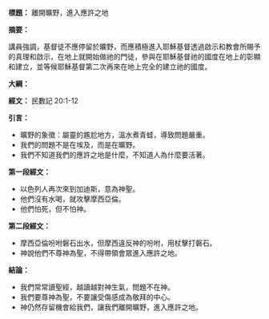 **標題：** 離開曠野，進入應許之地

**摘要：**

講員強調，基督徒不應停留於曠野，而應積極進入耶穌基督透過啟示和教會所賜予的真理和啟示，在地上就開始做祂的門徒，參與在耶穌基督祂的國度在地上的彰顯和建立，並等候耶穌基督第二次再來在地上完全的建立祂的國度。

**大綱：**

**經文：** 民數記 20:1-12

**引言：**

* 曠野的象徵：屬靈的尷尬地方，溫水煮青蛙，導致問題嚴重。
* 我們的問題不是在埃及，而是在曠野。
* 我們不知道我們的應許之地是什麼，不知道人為什麼要活著。

**第一段經文：**

* 以色列人再次來到加迪斯，意為神聖。
* 他們沒有水喝，就攻擊摩西亞倫。
* 他們怕死，但不怕神。

**第二段經文：**

* 摩西亞倫吩咐磐石出水，但摩西違反神的吩咐，用杖擊打磐石。
* 神說他們不尊神為聖，不得帶領會眾進入應許之地。

**結論：**

* 我們常常讀聖經，越讀越對神生氣，問題不在神。
* 我們要尊神為聖，不要讓受傷感成為敬拜的中心。
* 神仍然存留機會給我們，讓我們離開曠野，進入應許之地。